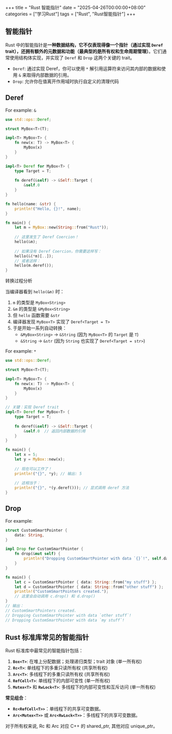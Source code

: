 +++
title = "Rust 智能指针"
date = "2025-04-26T00:00:00+08:00"
categories = ["学习Rust"]
tags = ["Rust", "Rust智能指针"]
+++

## 智能指针

Rust 中的智能指针是**一种数据结构，它不仅表现得像一个指针（通过实现 `Deref` trait），还拥有额外的元数据和功能（最典型的是所有权和生命周期管理）**。它们通常使用结构体实现，并实现了 `Deref` 和 `Drop` 这两个关键的 trait。

-   `Deref`: 通过实现 Deref，你可以使用 `*` 解引用运算符来访问其内部的数据和使用 `&` 来取得内部数据的引用。
-   `Drop`: 允许你在值离开作用域时执行自定义的清理代码

## Deref

For example: `&`

```rust
use std::ops::Deref;

struct MyBox<T>(T);

impl<T> MyBox<T> {
    fn new(x: T) -> MyBox<T> {
        MyBox(x)
    }
}

impl<T> Deref for MyBox<T> {
    type Target = T;
    
    fn deref(&self) -> &Self::Target {
        &self.0
    }
}

fn hello(name: &str) {
    println!("Hello, {}!", name);
}

fn main() {
    let m = MyBox::new(String::from("Rust"));
    
    // 这里发生了 Deref Coercion！
    hello(&m);
    
    // 如果没有 Deref Coercion，你需要这样写：
    hello(&(*m)[..]);
    // 或者这样：
    hello(m.deref());
}
```

转换过程分析

当编译器看到 `hello(&m)` 时：
1.  `m` 的类型是 `MyBox<String>`
2.  `&m` 的类型是 `&MyBox<String>`
3.  但 `hello` 函数需要 `&str`
4.  编译器发现 `MyBox<T>` 实现了 `Deref<Target = T>`
5.  于是开始一系列自动转换：
    -   `&MyBox<String>` → `&String` (因为 `MyBox<T>` 的 `Target` 是 `T`)
    -   `&String` → `&str` (因为 `String` 也实现了 `Deref<Target = str>`)

For example: `*`

```rust
use std::ops::Deref;

struct MyBox<T>(T);

impl<T> MyBox<T> {
    fn new(x: T) -> MyBox<T> {
        MyBox(x)
    }
}

// 关键：实现 Deref trait
impl<T> Deref for MyBox<T> {
    type Target = T;
    
    fn deref(&self) -> &Self::Target {
        &self.0  // 返回内部数据的引用
    }
}

fn main() {
    let x = 5;
    let y = MyBox::new(x);
    
    // 现在可以工作了！
    println!("{}", *y); // 输出: 5
    
    // 这相当于：
    println!("{}", *(y.deref())); // 显式调用 deref 方法
}
```

## Drop

For example:

```rust
struct CustomSmartPointer {
    data: String,
}

impl Drop for CustomSmartPointer {
    fn drop(&mut self) {
        println!("Dropping CustomSmartPointer with data `{}`!", self.data);
    }
}

fn main() {
    let c = CustomSmartPointer { data: String::from("my stuff") };
    let d = CustomSmartPointer { data: String::from("other stuff") };
    println!("CustomSmartPointers created.");
    // 这里会自动调用 c.drop() 和 d.drop()
}
// 输出：
// CustomSmartPointers created.
// Dropping CustomSmartPointer with data `other stuff`!
// Dropping CustomSmartPointer with data `my stuff`!
```

## Rust 标准库常见的智能指针

Rust 标准库中最常见的智能指针包括：
1.  **`Box<T>`**: 在堆上分配数据；处理递归类型；trait 对象 (单一所有权)
2.  **`Rc<T>`**: 单线程下的多重只读所有权 (共享所有权)
3.  **`Arc<T>`**: 多线程下的多重只读所有权 (共享所有权)
4.  **`RefCell<T>`**: 单线程下的内部可变性 (单一所有权)
5.  **`Mutex<T>`** 和 **`RwLock<T>`**: 多线程下的内部可变性和互斥访问 (单一所有权)

**常见组合**：
-   **`Rc<RefCell<T>>`**：单线程下的共享可变数据。
-   **`Arc<Mutex<T>>`** 或 **`Arc<RwLock<T>>`**：多线程下的共享可变数据。

对于所有权来说, Rc 和 Arc 对应 C++ 的 shared_ptr, 其他对应 unique_ptr。
